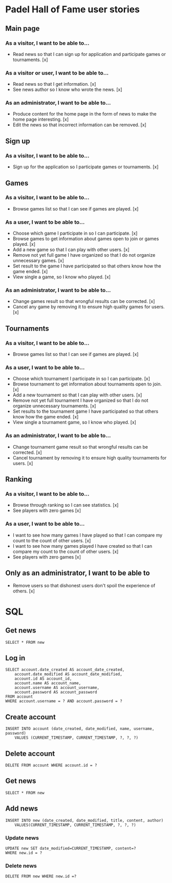 # Padel Hall of Fame user stories

## Main page

### As a visitor, I want to be able to...

  * Read news so that I can sign up for application and participate games or tournaments. [x]

### As a visitor or user, I want to be able to...

  * Read news so that I get information. [x]
  * See news author so I know who wrote the news. [x]

### As an administrator, I want to be able to...

  * Produce content for the home page in the form of news to make the home page interesting. [x]
  * Edit the news so that incorrect information can be removed. [x]

## Sign up

### As a visitor, I want to be able to...

   * Sign up for the application so I participate games or tournaments. [x]

## Games

### As a visitor, I want to be able to...

  * Browse games list so that I can see if games are played. [x]

### As a user, I want to be able to...

  * Choose which game I participate in so I can participate. [x]
  * Browse games to get information about games open to join or games played. [x]
  * Add a new game so that I can play with other users. [x]
  * Remove not yet full game I have organized so that I do not organize unnecessary games. [x]
  * Set result to the game I have participated so that others know how the game ended. [x]
  * View single a game, so I know who played. [x]

### As an administrator, I want to be able to...

  * Change games result so that wrongful results can be corrected. [x]
  * Cancel any game by removing it to ensure high quality games for users. [x]

## Tournaments

### As a visitor, I want to be able to...

  * Browse games list so that I can see if games are played. [x]

### As a user, I want to be able to...

  * Choose which tournament I participate in so I can participate. [x]
  * Browse tournament to get information about tournaments open to join. [x]
  * Add a new tournament so that I can play with other users. [x]
  * Remove not yet full tournament I have organized so that I do not organize unnecessary tournaments. [x]
  * Set results to the tournament game I have participated so that others know how the game ended. [x]
  * View single a tournament game, so I know who played. [x]

### As an administrator, I want to be able to...

  * Change tournament game result so that wrongful results can be corrected. [x]
  * Cancel tournament by removing it to ensure high quality tournaments for users. [x]

## Ranking

### As a visitor, I want to be able to...

  * Browse through ranking so I can see statistics. [x]
  * See players with zero games [x]

### As a user, I want to be able to...

  * I want to see how many games I have played so that I can compare my count to the count of other users. [x]
  * I want to see how many games played I have created so that I can compare my count to the count of other users. [x]
  * See players with zero games [x]

## Only as an administrator, I want to be able to

  * Remove users so that dishonest users don't spoil the experience of others. [x]

# SQL

## Get news
```
SELECT * FROM new
```

## Log in
```
SELECT account.date_created AS account_date_created,
    account.date_modified AS account_date_modified,
    account.id AS account_id,
    account.name AS account_name,
    account.username AS account_username,
    account.password AS account_password
FROM account
WHERE account.username = ? AND account.password = ?
```

## Create account
```
INSERT INTO account (date_created, date_modified, name, username, password)
    VALUES (CURRENT_TIMESTAMP, CURRENT_TIMESTAMP, ?, ?, ?)
```

## Delete account
```
DELETE FROM account WHERE account.id = ?
```

## Get news
```
SELECT * FROM new
```

## Add news
```
INSERT INTO new (date_created, date_modified, title, content, author)
    VALUES(CURRENT_TIMESTAMP, CURRENT_TIMESTAMP, ?, ?, ?)
```

### Update news
```
UPDATE new SET date_modified=CURRENT_TIMESTAMP, content=?
WHERE new.id = ?
```

### Delete news
```
DELETE FROM new WHERE new.id =?
```


